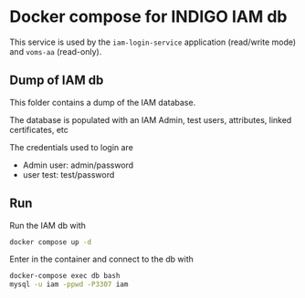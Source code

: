 # Docker compose for INDIGO IAM db

This service is used by the `iam-login-service` application (read/write mode) and `voms-aa` (read-only).

## Dump of IAM db

This folder contains a dump of the IAM database.

The database is populated with an IAM Admin, test users, attributes, linked certificates, etc

The credentials used to login are

* Admin user: admin/password
* user test: test/password


## Run

Run the IAM db with

```bash
docker compose up -d
```

Enter in the container and connect to the db with

```bash
docker-compose exec db bash
mysql -u iam -ppwd -P3307 iam
```